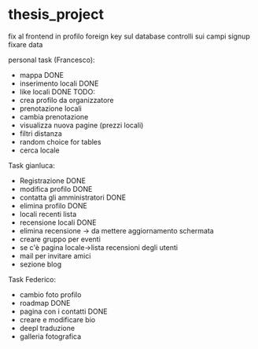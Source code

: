 # thesis_project

fix al frontend in profilo
foreign key sul database
controlli sui campi signup
fixare data

personal task (Francesco): 
- mappa DONE 
- inserimento locali DONE
- like locali DONE 
TODO:  
- crea profilo da organizzatore 
- prenotazione locali
- cambia prenotazione
- visualizza nuova pagine (prezzi locali)
- filtri distanza 
- random choice for tables
- cerca locale

Task gianluca:
- Registrazione DONE
- modifica profilo DONE
- contatta gli amministratori DONE
- elimina profilo DONE
- locali recenti lista
- recensione locali DONE
- elimina recensione -> da mettere aggiornamento schermata
- creare gruppo per eventi
- se c'è pagina locale->lista recensioni degli utenti
- mail per invitare amici
- sezione blog

Task Federico:
- cambio foto profilo
- roadmap DONE
- pagina con i contatti DONE
- creare e modificare bio
- deepl traduzione
- galleria fotografica
